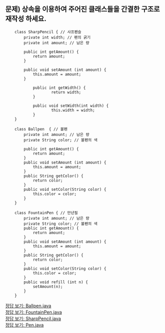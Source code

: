 ## 문제) 상속을 이용하여 주어진 클래스들을 간결한 구조로 재작성 하세요.

```
	class SharpPencil { // 샤프펜슬
		private int width; // 펜의 굵기
		private int amount; // 남은 량

		public int getAmount() { 
			return amount; 
		}

		public void setAmount (int amount) {
			this.amount = amount; 
		}

        	public int getWidth() {
            		return width;
        	}

        	public void setWidth(int width) {
            		this.width = width;
        	}
	}

	class Ballpen  { // 볼펜
		private int amount; // 남은 량
		private String color; // 볼펜의 색

		public int getAmount() { 
			return amount; 
		}
		public void setAmount (int amount) { 
			this.amount = amount; 
		}
		public String getColor() { 
			return color; 
		}
		public void setColor(String color) { 
			this.color = color; 
		}
	}

	class FountainPen { // 만년필
		private int amount; // 남은 량
		private String color; // 볼펜의 색
		public int getAmount() { 
			return amount; 
		}
		public void setAmount (int amount) { 
			this.amount = amount; 
		}
		public String getColor() { 
			return color; 
		}
		public void setColor(String color) { 
			this.color = color; 
		}
		public void refill (int n) { 
			setAmount(n); 
		}
	}
```  

[정답 보기: Ballpen.java](Ballpen.java)  
[정답 보기: FountainPen.java](FountainPen.java)  
[정답 보기: SharpPencil.java](SharpPencil.java)  
[정답 보기: Pen.java](Pen.java)  

